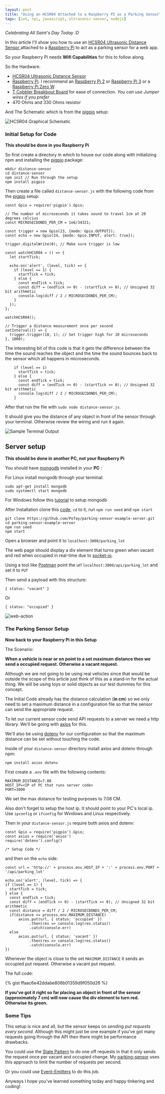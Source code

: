 ```yaml
---
layout: post
title: "Using an HCSR04 Attached to a Raspberry PI as a Parking Sensor"
tags: [iot, rpi, javascript, ultrasonic-sensor, nodejs]
---
```


*Celebrating All Saint's Day Today :D*

In this article I'll show you how to use an [ HCSR04 Ultrasonic Distance Sensor ][hcsr04] attached to a [Raspberry Pi][rpi] to act as a parking sensor for a web app.

So your Raspberry Pi needs **Wifi Capabilities** for this to follow along.

So the Hardware:

* [HCSR04 Ultrasonic Distance Sensor][hcsr04] 
* [Raspberry Pi][rpi]. I recommend an [Raspberry Pi 2][rpi2] or [Raspberry Pi 3][rpi3] or a [Raspberry Pi Zero W][rpi0W].
* [T Cobbler Breakbout Board][cobbler] for ease of connection. *You can use Jumper wires if you prefer*
* 470 Ohms and 330 Ohms resistor

And The Schematic which is from the [pigpio][pigpio] setup:

![HCSR04 Graphical Schematic](/assets/images/distance-hc-sr04.png)

### Initial Setup for Code

**This should be done in you Raspberry Pi**

So first create a directory in which to house our code along with initializing npm and installing the [pigpio][pigpio-package] package:

    mkdir distance-sensor
    cd distance-sensor
    npm init // Run through the setup
    npm install pigpio

Then create a file called `distance-sensor.js` with the following code from the [pigpio][pigpio] setup: 

    const Gpio = require('pigpio').Gpio;
    
    // The number of microseconds it takes sound to travel 1cm at 20 degrees celcius
    const MICROSECDONDS_PER_CM = 1e6/34321;
    
    const trigger = new Gpio(23, {mode: Gpio.OUTPUT});
    const echo = new Gpio(24, {mode: Gpio.INPUT, alert: true});
    
    trigger.digitalWrite(0); // Make sure trigger is low
    
    const watchHCSR04 = () => {
      let startTick;
    
      echo.on('alert', (level, tick) => {
        if (level == 1) {
          startTick = tick;
        } else {
          const endTick = tick;
          const diff = (endTick >> 0) - (startTick >> 0); // Unsigned 32 bit arithmetic
          console.log(diff / 2 / MICROSECDONDS_PER_CM);
        }
      });
    };
    
    watchHCSR04();
    
    // Trigger a distance measurement once per second
    setInterval(() => {
      trigger.trigger(10, 1); // Set trigger high for 10 microseconds
    }, 1000);

The interesting bit of this code is that it gets the difference between the time the sound reaches the object and the time the sound bounces back to the sensor which all happens in microseconds.

        if (level == 1)
          startTick = tick;
        } else {
          const endTick = tick;
          const diff = (endTick >> 0) - (startTick >> 0); // Unsigned 32 bit arithmetic
          console.log(diff / 2 / MICROSECDONDS_PER_CM);
        }
 
After that run the file with `sudo node distance-sensor.js`.

It should give you the distance of any object in front of the sensor through your terminal. Otherwise review the wiring and run it again. 

![Sample Terminal Output](/assets/images/sample-terminal-output.png)

## Server setup 

**This should be done in another PC, not your Raspberry Pi**

You should have [mongodb][mongodb] installed in your **PC** :

For Linux install mongodb through your terminal:

    sudo apt-get install mongodb
    sudo systemctl start mongodb

For Windows follow this [tutorial][tutorial-mongodb] to setup mongodb

After Installation clone this [code][github], `cd` to it, run `npm run seed` and `npm start`

    git clone https://github.com/Pofay/parking-sensor-example-server.git
    cd parking-sensor-example-server
    npm run seed
    npm start

Open a browser and point it to `localhost:3000/parking_lot`

The web page should display a div element that turns green when vacant and red when occupied in real-time due to [socket-io][socket-io]. 

Using a tool like [Postman][postman] point the url `localhost:3000/api/parking_lot` and set it to `PUT`

Then send a payload with this structure:

    { status: "vacant" } 

Or

    { status: "occupied" }

![web-action](/assets/images/web-action.gif)

### The Parking Sensor Setup

**Now back to your Raspberry Pi in this Setup**

The Scenario:

**When a vehicle is near or on point to a set maximum distance then we send a occupied request. Otherwise a vacant request.**

Although we are not going to be using real vehicles since that would be outside the scope of this article
just think of this as a stand-in for the actual thing. We will be using toys or solid objects as our test dummies for this concept.

The Initial Code already has the distance calculation (**in cm**) so we only need to set a maximum distance in a configuration file so that the sensor can send the appropriate request.

To let our current sensor code send API requests to a server we need a http library. We'll be going with [axios][axios] for this.

We'll also be using [dotenv][dotenv] for our configuration so that the maximum distance can be set without touching the code.

Inside of your `distance-sensor` directory install axios and dotenv through npm:

    npm install axios dotenv

First create a `.env` file with the following contents:

    MAXIMUM_DISTANCE=7.08
    HOST_IP=<IP of PC that runs server code>
    PORT=3000

We set the max distance for testing purposes to 7.08 CM.

Also don't forget to setup the host ip. It should point to your PC's local ip. Use `ipconfig` or `ifconfig` for Windows and Linux respectively.

Then in your `distance-sensor.js` require both axios and dotenv:

    const Gpio = require('pigpio').Gpio;
    const axios = require('axios')
    require('dotenv').config()
    
    /* Setup Code */

and then on the `echo` side:

    const url = 'http://' + process.env.HOST_IP + ':' + process.env.PORT + '/api/parking_lot'

    echo.on('alert', (level, tick) => {
    if (level == 1) {
      startTick = tick;
    } else {
      const endTick = tick;
      const diff = (endTick >> 0) - (startTick >> 0); // Unsigned 32 bit arithmetic
      const distance = diff / 2 / MICROSECDONDS_PER_CM;
      if(distance <= process.env.MAXIMUM_DISTANCE)
          axios.put(url, { status: 'occupied' })
               .then(res => console.log(res.status))
               .catch(console.err)
      else
          axios.put(url, { status: 'vacant' })
               .then(res => console.log(res.status))
               .catch(console.err)
    })

Whenever the object is close to the set `MAXIMUM_DISTANCE` it sends an occupied put request. Otherwise a vacant put request.

The full code:

{% gist ffaac6e42ddabe808b01359d9f050d26 %}


**If you've got it right so far placing an object in front of the sensor (approximately 7 cm) will now cause the div element to turn red. Otherwise its green.**

### Some Tips

This setup is nice and all, but the sensor keeps on *sending put requests every second*. Although this might just be one example if you've got many requests going through the API then there might be performance drawbacks.

You could use the [State Pattern][state-pattern] to do one off requests in that it only sends the request once per vacant and occupied change. My [parking-sensor][parking-sensor] uses this approach to limit the number of requests per second. 

Or you could use [Event-Emitters][event-emitters] to do this job.

Anyways I hope you've learned something today and happy tinkering and coding!.

[axios]: https://github.com/axios/axios
[dotenv]: https://github.com/motdotla/dotenv
[pigpio-package]: https://github.com/fivdi/pigpio
[pigpio]: https://github.com/fivdi/pigpio#measure-distance-with-a-hc-sr04-ultrasonic-sensor
[github]: https://github.com/Pofay/parking-sensor-example-server/
[graphical-schematic]: (assets/images/distance-hc-sr04.png)
[hcsr04]: https://shopee.ph/HC-SR04-Ultrasonic-Sensor-Module-i.31595899.445823845/similar?from=ads&gclid=EAIaIQobChMIjMuR-M-y3gIVRWoqCh3UuwZ2EAQYAiABEgLBZPD_BwE
[rpi]: https://www.raspberrypi.org/
[rpi2]: https://www.raspberrypi.org/products/raspberry-pi-2-model-b/
[rpi3]: https://www.raspberrypi.org/products/raspberry-pi-3-model-b/
[rpi0W]: https://www.raspberrypi.org/products/raspberry-pi-zero-w/
[cobbler]: https://www.adafruit.com/product/2028
[parking-sensor]: https://github.com/Pofay/parking-sensor
[parking-app-api]: https://github.com/Pofay/parking-app-api
[socket-io]: https://socket.io/
[tutorial-mongodb]: https://docs.mongodb.com/manual/tutorial/install-mongodb-on-windows/#install-mdb-edition
[mongodb]: https://www.mongodb.com/
[postman]: https://www.getpostman.com/apps
[event-emitters]:https://nodejs.org/api/events.html#events_class_eventemitter
[state-pattern]: https://sourcemaking.com/design_patterns/state
